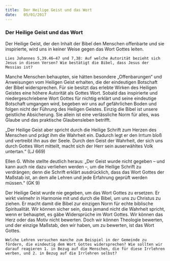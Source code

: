 ```yaml
---
title:  Der Heilige Geist und das Wort
date:   05/01/2017
---
```


### Der Heilige Geist und das Wort 

Der Heilige Geist, der den Inhalt der Bibel den Menschen offenbarte und sie inspirierte, wird uns in keiner Weise gegen das Wort Gottes leiten. 

`Lies Johannes 5,39.46–47 und 7,38: Auf welche Autorität bezieht sich Jesus in diesen Versen? Wie bestätigt die Bibel, dass Jesus der Messias ist?` 

Manche Menschen behaupten, sie hätten besondere „Offenbarungen“ und Anweisungen vom Heiligen Geist erhalten, die der eindeutigen Botschaft der Bibel widersprechen. Für sie besitzt das erlebte Wirken des Heiligen Geistes eine höhere Autorität als Gottes Wort. Sobald das inspirierte und niedergeschriebene Wort Gottes für nichtig erklärt und seine eindeutige Botschaft umgangen wird, begeben wir uns auf gefährlichen Boden und folgen nicht der Führung des Heiligen Geistes. Einzig die Bibel ist unsere geistliche Absicherung. Sie allein ist eine verlässliche Norm für alles, was Glaube und das praktische Glaubensleben betrifft. 

„Der Heilige Geist aber spricht durch die Heilige Schrift zum Herzen des Menschen und prägt ihm die Wahrheit ein. Dadurch legt er den Irrtum bloß und vertreibt ihn aus der Seele. Durch den Geist der Wahrheit, der sich uns durch Gottes Wort mitteilt, macht sich der Herr sein auserwähltes Volk untertan.“ (LJ 669) 

Ellen G. White stellte deutlich heraus: „Der Geist wurde nicht gegeben – und kann auch nie dazu verliehen werden –, um die Heilige Schrift zu verdrängen; denn die Schrift erklärt ausdrücklich, dass das Wort Gottes der Maßstab ist, an dem alle Lehren und jede Erfahrung geprüft werden müssen.“ (GK 9) 

Der Heilige Geist wurde nie gegeben, um das Wort Gottes zu ersetzen. Er wirkt vielmehr in Harmonie mit und durch die Bibel, um uns zu Christus zu ziehen. Er macht damit die Bibel zur einzigen Norm für echte biblische Spiritualität. Wir können sicher sein, dass jemand nicht die Wahrheit spricht, wenn er behauptet, es gäbe Widersprüche im Wort Gottes. Wir können das Herz oder das Motiv nicht bewerten. Doch wir können Theologie bewerten, und der einzige Maßstab, den wir haben, um zu bewerten, ist das Wort Gottes. 

`Welche Lehren versuchen manche zum Beispiel in der Gemeinde zu fördern, die eindeutig dem Wort Gottes widersprechen? Wie sollten wir darauf reagieren 1. in Bezug auf die Menschen, die für diese Irrlehren werben, und 2. in Bezug auf die Irrlehren selbst?` 